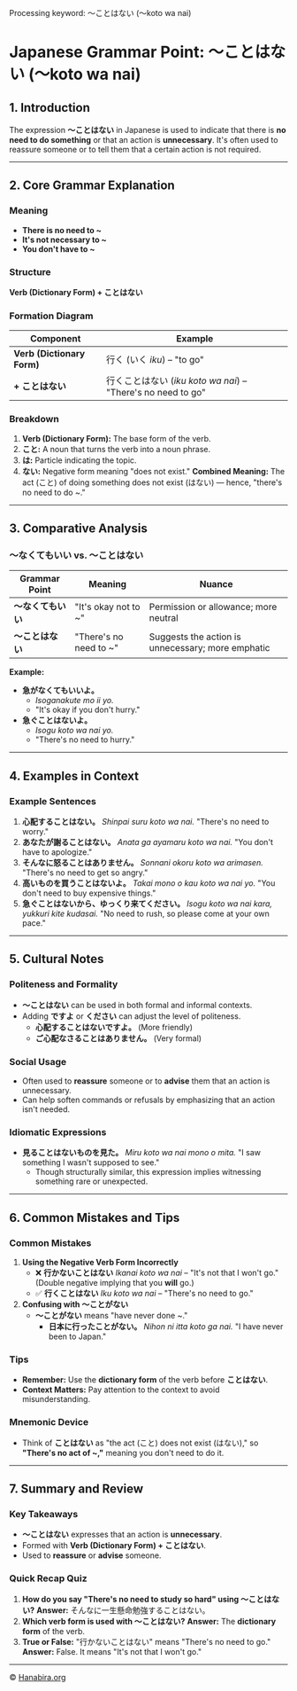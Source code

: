Processing keyword: ～ことはない (〜koto wa nai)
# Japanese Grammar Point: ～ことはない (〜koto wa nai)

## 1. Introduction
The expression **〜ことはない** in Japanese is used to indicate that there is **no need to do something** or that an action is **unnecessary**. It's often used to reassure someone or to tell them that a certain action is not required.

---
## 2. Core Grammar Explanation
### Meaning
- **There is no need to ~**
- **It's not necessary to ~**
- **You don't have to ~**
### Structure
**Verb (Dictionary Form) + ことはない**
### Formation Diagram
| Component                  | Example                   |
| -------------------------- | ------------------------- |
| **Verb (Dictionary Form)** | 行く (いく *iku*) – "to go" |
| **+ ことはない**              | 行くことはない (*iku koto wa nai*) – "There's no need to go" |
### Breakdown
1. **Verb (Dictionary Form):** The base form of the verb.
2. **こと:** A noun that turns the verb into a noun phrase.
3. **は:** Particle indicating the topic.
4. **ない:** Negative form meaning "does not exist."
**Combined Meaning:** The act (こと) of doing something does not exist (はない) — hence, "there's no need to do ~."
---
## 3. Comparative Analysis
### 〜なくてもいい vs. 〜ことはない
| Grammar Point       | Meaning                      | Nuance                                              |
| ------------------- | ---------------------------- | --------------------------------------------------- |
| **〜なくてもいい**     | "It's okay not to ~"          | Permission or allowance; more neutral                |
| **〜ことはない**       | "There's no need to ~"        | Suggests the action is unnecessary; more emphatic    |
**Example:**
- **急がなくてもいいよ。**
  - *Isoganakute mo ii yo.*
  - "It's okay if you don't hurry."
- **急ぐことはないよ。**
  - *Isogu koto wa nai yo.*
  - "There's no need to hurry."
---
## 4. Examples in Context
### Example Sentences
1. **心配することはない。**
   *Shinpai suru koto wa nai.*
   "There's no need to worry."
2. **あなたが謝ることはない。**
   *Anata ga ayamaru koto wa nai.*
   "You don't have to apologize."
3. **そんなに怒ることはありません。**
   *Sonnani okoru koto wa arimasen.*
   "There's no need to get so angry."
4. **高いものを買うことはないよ。**
   *Takai mono o kau koto wa nai yo.*
   "You don't need to buy expensive things."
5. **急ぐことはないから、ゆっくり来てください。**
   *Isogu koto wa nai kara, yukkuri kite kudasai.*
   "No need to rush, so please come at your own pace."
---
## 5. Cultural Notes
### Politeness and Formality
- **〜ことはない** can be used in both formal and informal contexts.
- Adding **ですよ** or **ください** can adjust the level of politeness.
  - **心配することはないですよ。** (More friendly)
  - **ご心配なさることはありません。** (Very formal)
### Social Usage
- Often used to **reassure** someone or to **advise** them that an action is unnecessary.
- Can help soften commands or refusals by emphasizing that an action isn't needed.
### Idiomatic Expressions
- **見ることはないものを見た。**
  *Miru koto wa nai mono o mita.*
  "I saw something I wasn't supposed to see."
  - Though structurally similar, this expression implies witnessing something rare or unexpected.
---
## 6. Common Mistakes and Tips
### Common Mistakes
1. **Using the Negative Verb Form Incorrectly**
   - ❌ **行かないことはない**
     *Ikanai koto wa nai* – "It's not that I won't go."
     (Double negative implying that you **will** go.)
   - ✅ **行くことはない**
     *Iku koto wa nai* – "There's no need to go."
2. **Confusing with 〜ことがない**
   - **〜ことがない** means "have never done ~."
     - **日本に行ったことがない。**
       *Nihon ni itta koto ga nai.*
       "I have never been to Japan."
### Tips
- **Remember:** Use the **dictionary form** of the verb before **ことはない**.
- **Context Matters:** Pay attention to the context to avoid misunderstanding.
### Mnemonic Device
- Think of **ことはない** as "the act (こと) does not exist (はない)," so **"There's no act of ~,"** meaning you don't need to do it.
---
## 7. Summary and Review
### Key Takeaways
- **〜ことはない** expresses that an action is **unnecessary**.
- Formed with **Verb (Dictionary Form) + ことはない**.
- Used to **reassure** or **advise** someone.
### Quick Recap Quiz
1. **How do you say "There's no need to study so hard" using 〜ことはない?**
   **Answer:** そんなに一生懸命勉強することはない。
2. **Which verb form is used with 〜ことはない?**
   **Answer:** The **dictionary form** of the verb.
3. **True or False:** "行かないことはない" means "There's no need to go."
   **Answer:** False. It means "It's not that I won't go."


---

© [Hanabira.org](https://hanabira.org)
